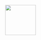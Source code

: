 <div id="header" align="center">
  <img src="https://giphy.com/gifs/art-loop-trippy-26DoiqmYcxgFICb3G/giphy.gif" width="100"/>
</div>
